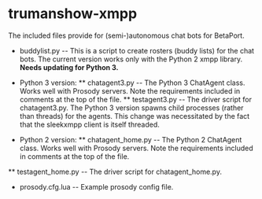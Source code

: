 # trumanshow-xmpp

The included files provide for (semi-)autonomous chat bots for BetaPort.

* buddylist.py -- This is a script to create rosters (buddy lists) for the chat bots. The current version works only with the Python 2 xmpp library. **Needs updating for Python 3.**

* Python 3 version:
** chatagent3.py -- The Python 3 ChatAgent class. Works well with Prosody servers. Note the requirements included in comments at the top of the file.
** testagent3.py -- The driver script for chatagent3.py. The Python 3 version spawns child processes (rather than threads) for the agents. This change was necessitated by the fact that the sleekxmpp client is itself threaded.

* Python 2 version:
** chatagent_home.py -- The Python 2 ChatAgent class. Works well with Prosody servers. Note the requirements included in comments at the top of the file.

** testagent_home.py -- The driver script for chatagent_home.py.

* prosody.cfg.lua -- Example prosody config file.